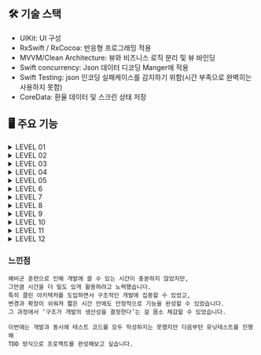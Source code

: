 ## 🛠 기술 스택
- UIKit: UI 구성
- RxSwift / RxCocoa: 반응형 프로그래밍 적용
- MVVM/Clean Architecture: 뷰와 비즈니스 로직 분리 및 뷰 바인딩
- Swift concurrency: Json 데이터 디코딩 Manger에 적용
- Swift Testing: json 인코딩 실패케이스를 감지하기 위함(시간 부족으로 완벽히는 사용하지 못함)
- CoreData: 환율 데이터 및 스크린 상태 저장


## 🖥 주요 기능


<details>
<summary>LEVEL 01</summary>
<div markdown="1">

### Level 1 - 메인 UI 기초 작업 + 데이터 불러오기
- API Manager를 구현하고, 초기 설정을 중심으로 구현했습니다.
- Model을 선언에 디코딩 용이한 환경을 확립했습니다.
- 네트워크 요청 실패를 대비해 DataError타입을 선언했습니다.
- RxSwift의 State-Action구조로 ViewModel을 설계 했습니다.
- 바인딩 시 이벤트에 따른 액션을 ViewModel로 방출하고 액션에 따른 이벤트를 처리해 Model을 업데이트하는 단방향 흐름을 구현했습니다.

```swift

```

</div>
</details>

<details>
<summary>LEVEL 02</summary>
<div markdown="1">

### Level 2 - 메인 화면 구성 
- 요구사항에 따라 컴포넌트 선언과 레이아웃 배치를 진행했습니다.

트러블 슈팅
- 실수로 검색바보다 테이블 뷰를 먼저 추가해 테이블 뷰를 스크롤 할 때 네비게이션바도 같이 스크롤 되는 문제가 생김
- View Debugger (Debug View Hierarchy)로 확인해본 결과 계층적인 문제가 없었음
- UIView에 테이블뷰를 addSubView로 추가하면 iOS 시스템에서 스크롤이 가능한 객체를 인식해 네비게이션 바도 스크롤 타입에 맞게 모드가 변하는 문제로 예상했음
- 결과적으로는 view에 addSubView를 할 때 검색바를 추가하고 테이블뷰를 추가하는 과정을 거쳐 해결함

```swift

```

</div>
</details>

</div>
</details>

<details>
<summary>LEVEL 03</summary>
<div markdown="1">

### Level 3 - 필터링 기능 구현
- 텍스트 입력을 감지해 액션을 방출하는 케이스를 추가했습니다.

```swift

```

</div>
</details>

<details>
<summary>LEVEL 04</summary>
<div markdown="1">

### Level 4 - 환율 계산기로 이동
- 요구사항에 맞게 환율 계산기 버튼을 구현했습니다.
- 각 cell의 데이터를 새로운 ViewController로 넘겨 초기화하는 방식을 사용했습니다.

```swift

```

</div>
</details>

<details>
<summary>LEVEL 05</summary>
<div markdown="1">

### Level 5 - 입력한 금액 실시간 반영
- 새로운 CalculateViewModel을 구현해 ViewController와 1:1 관계를 가지도록 설계했습니다.
- 입력한 데이터로 계산을 진행하는 비즈니스 로직을 구현하고 MainViewModel과 동일하게 단방향 흐름을 지키도록 설계했습니다.

```swift

```

</div>
</details>


<details>
<summary>LEVEL 6</summary>
### Level 6 - MVVM 패턴을 도입하여 View와 로직을 분리
- 이미 MVVM 구조가 잘 정립되어 있어, 별도의 수정 없이 주석만 추가하여 각 역할을 명확히 표시했습니다.

</details>

<details>
<summary>LEVEL 7</summary>

### Level 7 - 즐겨찾기 기능 상단 고정
- 북마크 버튼을 터치하면 이벤트가 발생하여 새로운 CoreData Entity를 저장하고, 최신 데이터를 다시 리스트업합니다.
- `PersistentManager`를 구현하여 NSPersistentContainer 및 context를 정의했습니다.
- CoreData의 CRUD 기능은 다음과 같이 구성했습니다:
  - 전체 환율 항목 fetch
  - 특정 항목 fetch
  - 항목 수정 (ex. 북마크 상태 변경)
  - 새 항목 저장
- 추후 요구사항을 고려하여 환율 전체 데이터를 CoreData에 캐싱할 수 있도록 설계했습니다.

</details>

<details>
<summary>LEVEL 8</summary>

### Level 8 - 상승 🔼 하락 🔽  여부 표시
- UserDefaults를 사용해 마지막 업데이트 날짜를 저장하고, 날짜 변경을 감지하면 캐싱된 데이터와 새 데이터의 차이를 계산합니다.
- CoreData 내 DTO와 앱 내부에서 사용할 Entity(Model)를 명확히 분리했습니다 (용도와 컨텍스트 관리 목적).
- 전날 데이터와 새로 받아온 데이터를 비교하여 차이를 계산하고, rate 변화량을 저장했습니다.
- 특정 셀에 표시되는 아이콘은 `rateOfChange`가 ±0.01 이상인 경우에만 노출되도록 구현했습니다.

</details>

<details>
<summary>LEVEL 9</summary>

### Level 9 - 다크모드 구현
- 요구사항에 따른 색상 코드를 `Assets`에 등록했습니다.
- 각 색상은 코드에서 재사용할 수 있도록 `UIColor` 또는 `Color` extension으로 분리하여 정의했습니다.
- 이를 통해 UI 컴포넌트에서 일관된 방식으로 색상을 사용할 수 있도록 했습니다.

</details>

<details>
<summary>LEVEL 10</summary>

### Level 10 - 앱 상태 저장 및 복원 
- 셀 터치 시 혹은 앱이 백그라운드로 진입할 때 해당 상태를 CoreData에 저장합니다.
- 기존 환율 데이터의 CRUD와는 분리하여 `LastScreen` 전용 Entity로 관리했습니다.
- 화면 상태(`.list`, `.calculator`)와 관련된 통화 ID를 함께 저장하고, 앱 실행 시 `SceneDelegate`에서 불러와 복원하도록 구성했습니다.

</details>

<details>
<summary>LEVEL 11</summary>

### Level 11 -  메모리 이슈 디버깅 및 개선 경험 문서화
- Instruments의 `Profile > Leaks`를 통해 메모리 누수를 점검했고, 누수는 검출되지 않았습니다.
- RxSwift의 구독 클로저 내부에서 `self` 접근 시 `[weak self]`를 사용하여 순환 참조를 방지했습니다.

</details>

<details>
<summary>LEVEL 12</summary>

### Level 12 -  Clean Architecture 적용
- 클린 아키텍처 구조를 학습한 뒤 실제 프로젝트에 적용했습니다.
- 전체 구조는 다음과 같습니다:

</details>

### 느낀점

```
예비군 훈련으로 인해 개발에 쓸 수 있는 시간이 충분하지 않았지만,
그만큼 시간을 더 밀도 있게 활용하려고 노력했습니다.
특히 클린 아키텍처를 도입하면서 구조적인 개발에 집중할 수 있었고,
변경과 확장이 쉬워져 짧은 시간 안에도 안정적으로 기능을 완성할 수 있었습니다.
그 과정에서 ‘구조가 개발의 생산성을 결정한다’는 걸 몸소 체감할 수 있었습니다.

이번에는 개발과 동시에 테스트 코드를 모두 작성하지는 못했지만 다음부턴 유닛테스트를 진행해
TDD 방식으로 프로젝트를 완성해보고 싶습니다.
```
